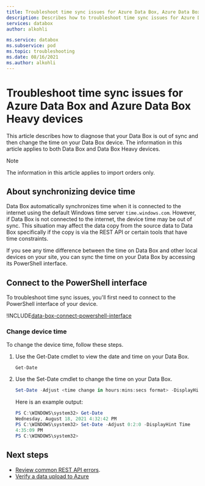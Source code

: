```yaml
---
title: Troubleshoot time sync issues for Azure Data Box, Azure Data Box Heavy devices
description: Describes how to troubleshoot time sync issues for Azure Data Box or Azure Data Box Heavy device via the PowerShell interface.
services: databox
author: alkohli

ms.service: databox
ms.subservice: pod
ms.topic: troubleshooting
ms.date: 08/16/2021
ms.author: alkohli
---
```


# Troubleshoot time sync issues for Azure Data Box and Azure Data Box Heavy devices

This article describes how to diagnose that your Data Box is out of sync and then change the time on your Data Box device. The information in this article applies to both Data Box and Data Box Heavy devices.

> [!NOTE]
> The information in this article applies to import orders only. <!-- verify this is actually the case-->


## About synchronizing device time

Data Box automatically synchronizes time when it is connected to the internet using the default Windows time server `time.windows.com`. However, if Data Box is not connected to the internet, the device time may be out of sync. This situation may affect the data copy from the source data to Data Box specifically if the copy is via the REST API or certain tools that have time constraints. 

If you see any time difference between the time on Data Box and other local devices on your site, you can sync the time on your Data Box by accessing its PowerShell interface. 


## Connect to the PowerShell interface

To troubleshoot time sync issues, you'll first need to connect to the PowerShell interface of your device.

!INCLUDE[data-box-connect-powershell-interface](../../includes/data-box-connect-powershell-interface.md)


### Change device time

To change the device time, follow these steps.

1. Use the Get-Date cmdlet to view the date and time on your Data Box.

    `Get-Date`

1. Use the Set-Date cmdlet to change the time on your Data Box.

    ```powershell
    Set-Date -Adjust <time change in hours:mins:secs format> -DisplayHint Time
    ```

    Here is an example output:
    
    ```powershell
    PS C:\WINDOWS\system32> Get-Date
    Wednesday, August 18, 2021 4:32:42 PM
    PS C:\WINDOWS\system32> Set-Date -Adjust 0:2:0 -DisplayHint Time
    4:35:09 PM
    PS C:\WINDOWS\system32>
    ```


## Next steps

- [Review common REST API errors](/rest/api/storageservices/common-rest-api-error-codes).
- [Verify a data upload to Azure](data-box-deploy-picked-up.md?tabs=in-us-canada-europe#verify-data-upload-to-azure-8)